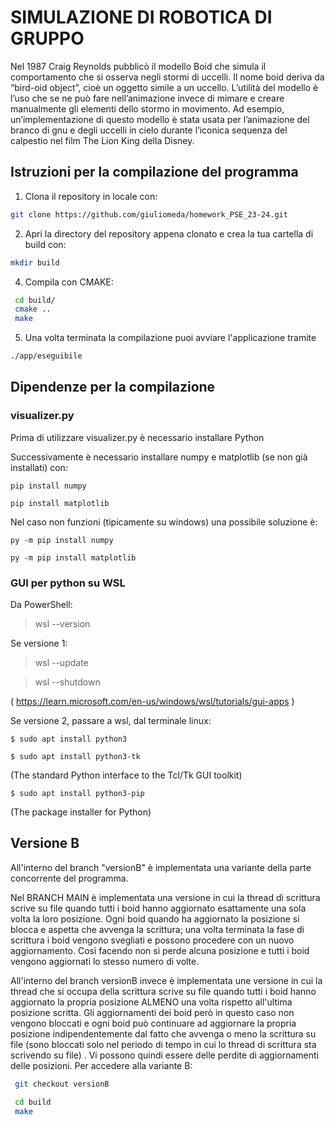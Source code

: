 # SIMULAZIONE DI ROBOTICA DI GRUPPO
Nel 1987 Craig Reynolds pubblicò il modello Boid che simula il comportamento che si osserva
negli stormi di uccelli. Il nome boid deriva da “bird-oid object”, cioè un oggetto simile a un
uccello.
L’utilità del modello è l’uso che se ne può fare nell’animazione invece di mimare e creare
manualmente gli elementi dello stormo in movimento.
Ad esempio, un’implementazione
di questo modello è stata usata per l’animazione del branco di gnu e degli uccelli in cielo
durante l’iconica sequenza del calpestio nel film The Lion King della Disney.

## Istruzioni per la compilazione del programma
1. Clona il repository in locale con:
```bash
git clone https://github.com/giuliomeda/homework_PSE_23-24.git
```
2. Apri la directory del repository appena clonato e crea la tua cartella di build con:
```bash
mkdir build 
```

4. Compila con CMAKE:
```bash
 cd build/
 cmake ..
 make
```
5. Una volta terminata la compilazione puoi avviare l'applicazione tramite 
```bash
./app/eseguibile 
```

## Dipendenze per la compilazione 
### visualizer.py

Prima di utilizzare visualizer.py è necessario installare Python

Successivamente è necessario installare numpy e matplotlib (se non già installati) con:

`pip install numpy`

`pip install matplotlib`

Nel caso non funzioni (tipicamente su windows) una possibile soluzione è:

`py -m pip install numpy`

`py -m pip install matplotlib`

### GUI per python su WSL

Da PowerShell:

> wsl --version

Se versione 1:

> wsl --update

> wsl --shutdown

( <https://learn.microsoft.com/en-us/windows/wsl/tutorials/gui-apps> )

Se versione 2, passare a wsl, dal terminale linux:

`$ sudo apt install python3`

`$ sudo apt install python3-tk`

(The standard Python interface to the Tcl/Tk GUI toolkit)

`$ sudo apt install python3-pip`

(The package installer for Python)

## Versione B 
All'interno del branch "versionB" è implementata una variante della parte concorrente del programma. 

Nel BRANCH MAIN è implementata una versione in cui la thread di scrittura scrive su file quando tutti i boid hanno aggiornato esattamente una sola volta la loro posizione. Ogni boid quando ha aggiornato la posizione si blocca e aspetta che avvenga la scrittura; una volta terminata la fase di scrittura i boid vengono svegliati e possono procedere con un nuovo aggiornamento. Così facendo non si perde alcuna posizione e tutti i boid vengono aggiornati lo stesso numero di volte.

All'interno del branch versionB invece è implementata une versione in cui la thread che si occupa della scrittura scrive su file quando tutti i boid hanno aggiornato la propria posizione ALMENO una volta rispetto all'ultima posizione scritta. Gli aggiornamenti dei boid però in questo caso non vengono bloccati e ogni boid può continuare ad aggiornare la propria posizione indipendentemente dal fatto che avvenga o meno la scrittura su file (sono bloccati solo nel periodo di tempo in cui lo thread di scrittura sta scrivendo su file) . 
Vi possono quindi essere delle perdite di aggiornamenti delle posizioni.
Per accedere alla variante B:

```bash
 git checkout versionB
```


```bash
 cd build 
 make
```
